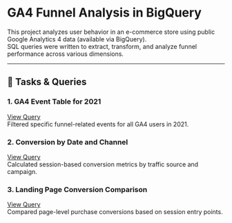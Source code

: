 # GA4 Funnel Analysis in BigQuery

This project analyzes user behavior in an e-commerce store using public Google Analytics 4 data (available via BigQuery).  
SQL queries were written to extract, transform, and analyze funnel performance across various dimensions.

---

## 📌 Tasks & Queries

### 1. GA4 Event Table for 2021  
[View Query](https://console.cloud.google.com/bigquery?sq=590162798914:134f5201713449e78013a8bc924ed7f8)  
Filtered specific funnel-related events for all GA4 users in 2021.

### 2. Conversion by Date and Channel  
[View Query](https://console.cloud.google.com/bigquery?sq=590162798914:7948124d02e540929f5982c5b06ceea6)  
Calculated session-based conversion metrics by traffic source and campaign.

### 3. Landing Page Conversion Comparison  
[View Query](https://console.cloud.google.com/bigquery?sq=590162798914:e5d657ce0ccc4263a0c5545f2504fc38)  
Compared page-level purchase conversions based on session entry points.


